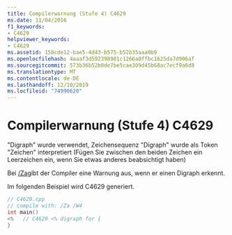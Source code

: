 ```yaml
---
title: Compilerwarnung (Stufe 4) C4629
ms.date: 11/04/2016
f1_keywords:
- C4629
helpviewer_keywords:
- C4629
ms.assetid: 158cde12-bae5-4d43-b575-b52b35aaa0b9
ms.openlocfilehash: 4aaaf3d592398981c1266a0ffbc1625da7d906af
ms.sourcegitcommit: 573b36b52b0de7be5cae309d45b68ac7ecf9a6d8
ms.translationtype: MT
ms.contentlocale: de-DE
ms.lasthandoff: 12/10/2019
ms.locfileid: "74990620"
---
```

# <a name="compiler-warning-level-4-c4629"></a>Compilerwarnung (Stufe 4) C4629

"Digraph" wurde verwendet, Zeichensequenz "Digraph" wurde als Token "Zeichen" interpretiert (Fügen Sie zwischen den beiden Zeichen ein Leerzeichen ein, wenn Sie etwas anderes beabsichtigt haben)

Bei [/Za](../../build/reference/za-ze-disable-language-extensions.md)gibt der Compiler eine Warnung aus, wenn er einen Digraph erkennt.

Im folgenden Beispiel wird C4629 generiert.

```cpp
// C4629.cpp
// compile with: /Za /W4
int main()
<%   // C4629 <% digraph for {
}
```
